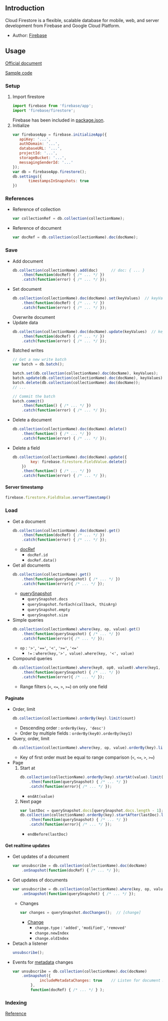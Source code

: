 ## Introduction

Cloud Firestore is a flexible, scalable database for mobile, web, and server development from Firebase and Google Cloud Platform.

- Author: [Firebase](https://firebase.google.com/docs/firestore/)

## Usage

[Official document](https://firebase.google.com/docs/firestore/)

[Sample code](https://github.com/rexrainbow/phaser3-rex-notes/tree/master/examples/firestore)

### Setup

1. Import firestore
    ```javascript
    import firebase from 'firebase/app';
    import 'firebase/firestore';
    ```
    Firebase has been included in [package.json](https://github.com/rexrainbow/phaser3-rex-notes/blob/master/package.json).
1. Initialize
    ```javascript
    var firebaseApp = firebase.initializeApp({
       apiKey: '...',
       authDomain: '...',
       databaseURL: '...',
       projectId: '...',
       storageBucket: '...',
       messagingSenderId: '...'
    });
    var db = firebaseApp.firestore();
    db.settings({
           timestampsInSnapshots: true
    })
    ```

### References

- Reference of collection
    ```javascript
    var collectionRef = db.collection(collectionName);
    ```
- Reference of document
    ```javascript
    var docRef = db.collection(collectionName).doc(docName);
    ```

### Save

- Add document
    ```javascript
    db.collection(collectionName).add(doc)      // doc: { ... }
        .then(function(docRef) { /* ... */ })
        .catch(function(error) { /* ... */ });
    ```
- Set document
    ```javascript
    db.collection(collectionName).doc(docName).set(keyValues)  // keyValues: { ... }
        .then(function(docRef) { /* ... */ })
        .catch(function(error) { /* ... */ });
    ```
    Overwrite document
- Update data
    ```javascript
    db.collection(collectionName).doc(docName).update(keyValues)  // keyValues: { ... }
        .then(function(docRef) { /* ... */ })
        .catch(function(error) { /* ... */ });
    ```
- Batched writes
    ```javascript
    // Get a new write batch
    var batch = db.batch();

    batch.set(db.collection(collectionName).doc(docName), keyValues);
    batch.update(db.collection(collectionName).doc(docName), keyValues);
    batch.delete(db.collection(collectionName).doc(docName));
    // ...

    // Commit the batch
    batch.commit()
        .then(function() { /* ... */ })
        .catch(function(error) { /* ... */ });
    ```
- Delete a document
    ```javascript
    db.collection(collectionName).doc(docName).delete()
        .then(function() { /* ... */ })
        .catch(function(error) { /* ... */ });
    ```
- Delete a field
    ```javascript
    db.collection(collectionName).doc(docName).update({
            key: firebase.firestore.FieldValue.delete()
        })
        .then(function() { /* ... */ })
        .catch(function(error) { /* ... */ });
    ```

#### Server timestamp

```javascript
firebase.firestore.FieldValue.serverTimestamp()
```

### Load

- Get a document
    ```javascript
    db.collection(collectionName).doc(docName).get()
        .then(function(docRef) { /* ... */ })
        .catch(function(error) { /* ... */ });
    ```
    - [docRef](https://firebase.google.com/docs/reference/js/firebase.firestore.QueryDocumentSnapshot)
        - `docRef.id`
        - `docRef.data()`
- Get all documents
    ```javascript
    db.collection(collectionName).get()
        .then(function(querySnapshot) { /* ... */ })
        .catch(function(error){ /* ... */ });
    ```
    - [querySnapshot](https://firebase.google.com/docs/reference/js/firebase.firestore.QuerySnapshot)        
        - `querySnapshot.docs`
        - `querySnapshot.forEach(callback, thisArg)`
        - `querySnapshot.empty`
        - `querySnapshot.size`
- Simple queries
    ```javascript
    db.collection(collectionName).where(key, op, value).get()
        .then(function(querySnapshot) { /* ... */ })
        .catch(function(error){ /* ... */ });
    ```
    - `op` : `'>'`, `'=='`, `'<'`, `'>='`, `'<='`
        - `!=` : `where(key,'>', value).where(key, '<', value)`
- Compound queries
    ```javascript
    db.collection(collectionName).where(key0, op0, value0).where(key1, op1, value1).get()
        .then(function(querySnapshot) { /* ... */ })
        .catch(function(error){ /* ... */ });
    ```
    -  Range filters (`<`, `<=`, `>`, `>=`) on only one field

#### Paginate

- Order, limit
    ```javascript
    db.collection(collectionName).orderBy(key).limit(count)
    ```
    - Descending order : `orderBy(key, 'desc')`
    - Order by multiple fields : `orderBy(key0).orderBy(key1)`
- Query, order, limit
    ```javascript
    db.collection(collectionName).where(key, op, value).orderBy(key).limit(count)
    ```
    - Key of first order must be equal to range comparison (`<`, `<=`, `>`, `>=`)
- Page
    1. Start at
        ```javascript
        db.collection(collectionName).orderBy(key).startAt(value).limit(count).get()
            .then(function(querySnapshot) { /* ... */ })
            .catch(function(error){ /* ... */ });
        ```
        - `endAt(value)`
    1. Next page
        ```javascript
        var lastDoc = querySnapshot.docs[querySnapshot.docs.length - 1];
        db.collection(collectionName).orderBy(key).startAfter(lastDoc).limit(count).get()
            .then(function(querySnapshot) { /* ... */ })
            .catch(function(error){ /* ... */ });
        ```
        - `endBefore(lastDoc)`

#### Get realtime updates

- Get updates of a document
    ```javascript
    var unsubscribe = db.collection(collectionName).doc(docName)
        .onSnapshot(function(docRef) { /* ... */ });
    ```
- Get updates of documents
    ```javascript
    var unsubscribe = db.collection(collectionName).where(key, op, value)
        .onSnapshot(function(querySnapshot) { /* ... */ });
    ```
    - Changes
        ```javascript
        var changes = querySnapshot.docChanges();  // [change]
        ```
        - [Change](https://firebase.google.com/docs/reference/js/firebase.firestore.DocumentChange)
            - `change.type` : `'added'`, `'modified'`, `'removed'`
            - `change.newIndex`
            - `change.oldIndex`
- Detach a listener
    ```javascript
    unsubscribe();
    ```
- Events for [metadata](https://firebase.google.com/docs/reference/js/firebase.firestore.SnapshotMetadata) changes
    ```javascript
    var unsubscribe = db.collection(collectionName).doc(docName)
        .onSnapshot({
                includeMetadataChanges: true    // Listen for document metadata changes
            },
            function(docRef) { /* ... */ } );
    ```

### Indexing

[Reference](https://firebase.google.com/docs/firestore/query-data/index-overview)